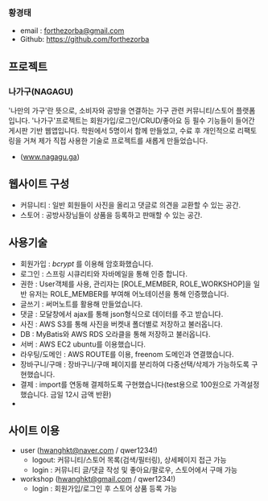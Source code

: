 ### 황경태
- email : forthezorba@gmail.com
- Github: https://github.com/forthezorba

## 프로젝트
### 나가구(NAGAGU)

'나만의 가구'란 뜻으로, 소비자와 공방을 연결하는 가구 관련 커뮤니티/스토어 플랫폼 입니다. '나가구'프로젝트는 회원가입/로그인/CRUD/좋아요 등 필수 기능들이 들어간 게시판 기반 웹앱입니다. 학원에서 5명이서 함께 만들었고, 수료 후 개인적으로 리팩토링을 거쳐 제가 직접 사용한 기술로 프로젝트를 새롭게 만들었습니다.
- (www.nagagu.ga)

## 웹사이트 구성
- 커뮤니티 : 일반 회원들이 사진을 올리고 댓글로 의견을 교환할 수 있는 공간.
- 스토어   : 공방사장님들이 상품을 등록하고 판매할 수 있는 공간.

## 사용기술
- 회원가입 :  _bcrypt_ 를 이용해 암호화했습니다.
- 로그인 : 스프링 시큐리티와 자바메일을 통해 인증 합니다.
- 권한 : User객체를 사용, 관리자는 [ROLE_MEMBER, ROLE_WORKSHOP]을 일반 유저는 ROLE_MEMBER를 부여해 어노테이션을 통해 인증했습니다.
- 글쓰기 : 써머노트를 활용해 만들었습니다.
- 댓글 : 모달창에서 ajax를 통해 json형식으로 데이터를 주고 받습니다.
- 사진 : AWS S3를 통해 사진을 버켓내 폴더별로 저장하고 불러옵니다.
- DB : MyBatis와 AWS RDS 오라클을 통해 저장하고 불러옵니다.
- 서버 : AWS EC2 ubuntu를 이용했습니다.
- 라우팅/도메인 : AWS ROUTE를 이용, freenom 도메인과 연결했습니다.
- 장바구니/구매 : 장바구니/구매 페이지를 분리하여 다중선택/삭제가 가능하도록 구현했습니다.
- 결제 : import를 연동해 결제하도록 구현했습니다(test용으로 100원으로 가격설정했습니다. 금일 12시 금액 반환)
- 

## 사이트 이용
- user (hwanghkt@naver.com / qwer1234!)
   - logout: 커뮤니티/스토어 목록(검색/필터링), 상세페이지 접근 가능
   - login : 커뮤니티 글/댓글 작성 및 좋아요/팔로우, 스토어에서 구매 가능
- workshop (hwanghkt@gmail.com / qwer1234!)
   - login : 회원가입/로그인 후 스토어 상품 등록 가능

